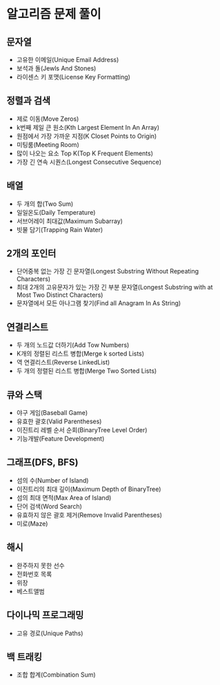 # 알고리즘 문제 풀이

## 문자열

- 고유한 이메일(Unique Email Address)
- 보석과 돌(Jewls And Stones)
- 라이센스 키 포맷(License Key Formatting)

## 정렬과 검색

- 제로 이동(Move Zeros)
- k번째 제일 큰 원소(Kth Largest Element In An Array)
- 원점에서 가장 가까운 지점(K Closet Points to Origin)
- 미팅룸(Meeting Room)
- 많이 나오는 요소 Top K(Top K Frequent Elements)
- 가장 긴 연속 시퀀스(Longest Consecutive Sequence)

## 배열
- 두 개의 합(Two Sum)
- 일일온도(Daily Temperature)
- 서브어레이 최대값(Maximum Subarray)
- 빗물 담기(Trapping Rain Water)

## 2개의 포인터
- 단어중복 없는 가장 긴 문자열(Longest Substring Without Repeating Characters)
- 최대 2개의 고유문자가 있는 가장 긴 부분 문자열(Longest Substring with at Most Two Distinct Characters)
- 문자열에서 모든 아나그램 찾기(Find all Anagram In As String)

## 연결리스트
- 두 개의 노드값 더하기(Add Tow Numbers)
- K개의 정렬된 리스트 병합(Merge k sorted Lists)
- 역 연결리스트(Reverse LinkedList)
- 두 개의 정렬된 리스트 병합(Merge Two Sorted Lists)

## 큐와 스택
- 야구 게임(Baseball Game)
- 유효한 괄호(Valid Parentheses)
- 이진트리 레벨 순서 순회(BinaryTree Level Order)
- 기능개발(Feature Development)

## 그래프(DFS, BFS)
- 섬의 수(Number of Island)
- 이진트리의 최대 깊이(Maximum Depth of BinaryTree)
- 섬의 최대 면적(Max Area of Island)
- 단어 검색(Word Search)
- 유효하지 않은 괄호 제거(Remove Invalid Parentheses)
- 미로(Maze)

## 해시
- 완주하지 못한 선수
- 전화번호 목록
- 위장
- 베스트앨범

## 다이나믹 프로그래밍
- 고유 경로(Unique Paths)

## 백 트래킹
- 조합 합계(Combination Sum)